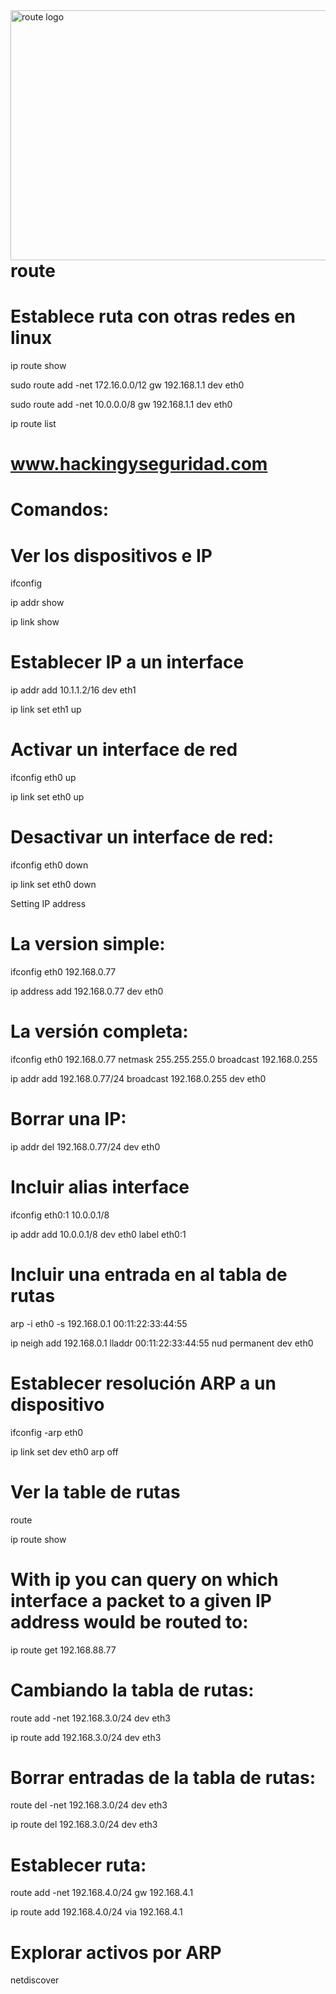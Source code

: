 <img width="800" height="400" style="float:left" alt="route logo" src="https://github.com/hackingyseguridad/route/blob/master/route.png"> 


# route

# Establece ruta con otras redes en linux

ip route show

sudo route add -net 172.16.0.0/12 gw 192.168.1.1 dev eth0

sudo route add -net 10.0.0.0/8 gw 192.168.1.1 dev eth0

ip route list

#
# www.hackingyseguridad.com

# Comandos:

# Ver los dispositivos e IP

ifconfig

ip addr show

ip link show

# Establecer IP a un interface

ip addr add 10.1.1.2/16 dev eth1

ip link set eth1 up

# Activar un interface de red

ifconfig eth0 up

ip link set eth0 up

# Desactivar un interface de red:

ifconfig eth0 down

ip link set eth0 down

Setting IP address

# La version simple:

ifconfig eth0 192.168.0.77

ip address add 192.168.0.77 dev eth0

# La versión completa:

ifconfig eth0 192.168.0.77 netmask 255.255.255.0 broadcast 192.168.0.255

ip addr add 192.168.0.77/24 broadcast 192.168.0.255 dev eth0

# Borrar una IP:

ip addr del 192.168.0.77/24 dev eth0

# Incluir alias interface

ifconfig eth0:1 10.0.0.1/8

ip addr add 10.0.0.1/8 dev eth0 label eth0:1

# Incluir una entrada en al tabla de rutas

arp -i eth0 -s 192.168.0.1 00:11:22:33:44:55

ip neigh add 192.168.0.1 lladdr 00:11:22:33:44:55 nud permanent dev eth0

# Establecer resolución ARP a un dispositivo

ifconfig -arp eth0

ip link set dev eth0 arp off

# Ver la table de rutas

route

ip route show

# With ip you can query on which interface a packet to a given IP address would be routed to:

ip route get 192.168.88.77

# Cambiando la tabla de rutas:

route add -net 192.168.3.0/24 dev eth3

ip route add 192.168.3.0/24 dev eth3

# Borrar entradas de la tabla de rutas:

route del -net 192.168.3.0/24 dev eth3

ip route del 192.168.3.0/24 dev eth3

# Establecer ruta:

route add -net 192.168.4.0/24 gw 192.168.4.1

ip route add 192.168.4.0/24 via 192.168.4.1

# Explorar activos por ARP

netdiscover

